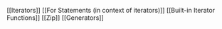 [[Iterators]]
[[For Statements (in context of iterators)]]
[[Built-in Iterator Functions]]
[[Zip]]
[[Generators]]
